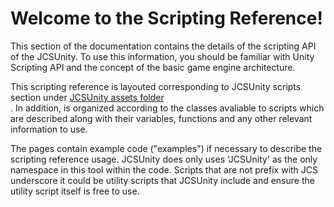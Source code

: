 # Welcome to the <span class="manual-name"></span> Scripting Reference!

This section of the documentation contains the details of the scripting API of the
JCSUnity. To use this information, you should be familiar with Unity Scripting API
and the concept of the basic game engine architecture.

This scripting reference is layouted corresponding to JCSUnity scripts
section under
[JCSUnity assets folder](https://github.com/jcs090218/JCSUnity/tree/master/Assets/JCSUnity/Scripts)  
. In addition, is organized according to the classes avaliable to scripts which
are described along with their variables, functions and any other relevant
information to use.

The pages contain example code ("examples") if necessary to describe the scripting
reference usage. JCSUnity does only uses 'JCSUnity' as the only namespace in this
tool within the code. Scripts that are not prefix with JCS underscore it could be
utility scripts that JCSUnity include and ensure the utility script itself is free
to use.
